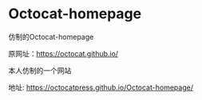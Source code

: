 # Octocat-homepage
仿制的Octocat-homepage

原网址：<https://octocat.github.io/>

本人仿制的一个网站

地址: <https://octocatpress.github.io/Octocat-homepage/>

